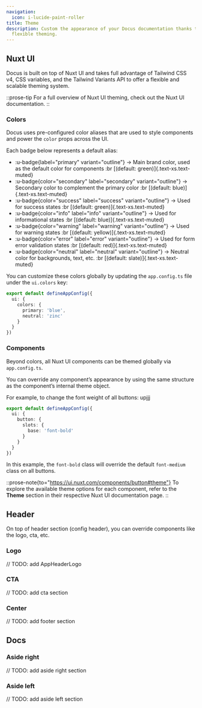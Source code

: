 ```yaml
---
navigation:
  icon: i-lucide-paint-roller
title: Theme
description: Custom the appearance of your Docus documentation thanks to Nuxt UI
  flexible theming.
---
```


## Nuxt UI

Docus is built on top of Nuxt UI and takes full advantage of Tailwind CSS v4, CSS variables, and the Tailwind Variants API to offer a flexible and scalable theming system.

::prose-tip
For a full overview of Nuxt UI theming, check out the Nuxt UI documentation.
::

### Colors

Docus uses pre-configured color aliases that are used to style components and power the `color` props across the UI.

Each badge below represents a default alias:

- :u-badge{label="primary" variant="outline"} → Main brand color, used as the default color for components :br [(default: green)]{.text-xs.text-muted}
- :u-badge{color="secondary" label="secondary" variant="outline"} → Secondary color to complement the primary color :br [(default: blue)]{.text-xs.text-muted}
- :u-badge{color="success" label="success" variant="outline"} → Used for success states :br [(default: green)]{.text-xs.text-muted}
- :u-badge{color="info" label="info" variant="outline"} → Used for informational states :br [(default: blue)]{.text-xs.text-muted}
- :u-badge{color="warning" label="warning" variant="outline"} → Used for warning states :br [(default: yellow)]{.text-xs.text-muted}
- :u-badge{color="error" label="error" variant="outline"} → Used for form error validation states :br [(default: red)]{.text-xs.text-muted}
- :u-badge{color="neutral" label="neutral" variant="outline"} → Neutral color for backgrounds, text, etc. :br [(default: slate)]{.text-xs.text-muted}

You can customize these colors globally by updating the `app.config.ts` file under the `ui.colors` key:

```ts [app.config.ts]
export default defineAppConfig({
  ui: {
    colors: {
      primary: 'blue',
      neutral: 'zinc'
    }
  }
})
```

### Components

Beyond colors, all Nuxt UI components can be themed globally via `app.config.ts`.

You can override any component’s appearance by using the same structure as the component’s internal theme object.

For example, to change the font weight of all buttons: upjjj

```ts [app.config.ts]
export default defineAppConfig({
  ui: {
    button: {
      slots: {
        base: 'font-bold'
      }
    }
  }
})
```

In this example, the `font-bold` class will override the default `font-medium` class on all buttons.

::prose-note{to="https://ui.nuxt.com/components/button#theme"}
To explore the available theme options for each component, refer to the **Theme** section in their respective Nuxt UI documentation page.
::

## Header

On top of header section (config header), you can override components like the logo, cta, etc.

### Logo

// TODO: add AppHeaderLogo

### CTA

// TODO: add cta section

### Center

// TODO: add footer section

## Docs

### Aside right

// TODO: add aside right section

### Aside left

// TODO: add aside left section
